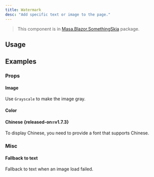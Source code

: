 ```yaml
---
title: Watermark
desc: "Add specific text or image to the page."
---
```


> This component is in [Masa.Blazor.SomethingSkia](https://www.nuget.org/packages/Masa.Blazor.SomethingSkia) package.

## Usage

[//]: # (<watermark-usage></watermark-usage>)

## Examples

### Props

#### Image

Use `Grayscale` to make the image gray.

<masa-example file="Examples.components.watermark.Image" disable-reason="Currently dotnet9 wasm use skiasharp exist
issue: https://github.com/mono/SkiaSharp/issues/3224"></masa-example>

#### Color

<masa-example file="Examples.components.watermark.Color" disable-reason="Currently dotnet9 wasm use skiasharp exist
issue: https://github.com/mono/SkiaSharp/issues/3224"></masa-example>

#### Chinese {released-on=v1.7.3}

To display Chinese, you need to provide a font that supports Chinese.

<masa-example file="Examples.components.watermark.Chinese" disable-reason="Currently dotnet9 wasm use skiasharp exist
issue: https://github.com/mono/SkiaSharp/issues/3224"></masa-example>

### Misc

#### Fallback to text

Fallback to text when an image load failed.

<masa-example file="Examples.components.watermark.ImageErrorFallbackToText" disable-reason="Currently dotnet9 wasm use
skiasharp exist issue: https://github.com/mono/SkiaSharp/issues/3224"></masa-example>
